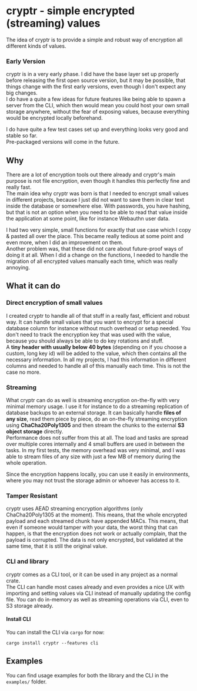 # cryptr - simple encrypted (streaming) values

The idea of cryptr is to provide a simple and robust way of encryption all different kinds of values.

### Early Version

cryptr is in a very early phase. I did have the base layer set up properly before releasing the first open
source version, but it may be possible, that things change with the first early versions, even though I don't
expect any big changes.  
I do have a quite a few ideas for future features like being able to spawn a server from the CLI, which then
would mean you could host your own small storage anywhere, without the fear of exposing values, because
everything would be encrypted locally beforehand.

I do have quite a few test cases set up and everything looks very good and stable so far.  
Pre-packaged versions will come in the future.

## Why

There are a lot of encryption tools out there already and cryptr's main purpose is not file encryption, even
though it handles this perfectly fine and really fast.  
The main idea why cryptr was born is that I needed to encrypt small values in different projects, because
I just did not want to save them in clear text inside the database or somewhere else. With passwords, you
have hashing, but that is not an option when you need to be able to read that value inside the application
at some point, like for instance Webauthn user data.

I had two very simple, small functions for exactly that use case which I copy & pasted all over the place.
This became really tedious at some point and even more, when I did an improvement on them.  
Another problem was, that these did not care about future-proof ways of doing it at all.
When I did a change on the functions, I needed to handle the migration of all encrypted values manually
each time, which was really annoying.

## What it can do

### Direct encryption of small values

I created cryptr to handle all of that stuff in a really fast, efficient and robust way.
It can handle small values that you want to encrypt for a special database column for instance without 
much overhead or setup needed. You don't need to track the encryption key that was used with the value,
because you should always be able to do key rotations and stuff.  
A **tiny header with usually below 40 bytes** (depending on if you choose a custom, long key id) will be added
to the value, which then contains all the necessary information. In all my projects, I had this information
in different columns and needed to handle all of this manually each time. This is not the case no more.

### Streaming

What cryptr can do as well is streaming encryption on-the-fly with very minimal memory usage.
I use it for instance to do a streaming replication of database backups to an external storage.
It can basically handle **files of any size**, read them piece by piece, do an on-the-fly streaming
encryption using **ChaCha20Poly1305** and then stream the chunks to the external **S3 object storage**
directly.  
Performance does not suffer from this at all. The load and tasks are spread over multiple cores internally
and 4 small buffers are used in between the tasks. In my first tests, the memory overhead was very minimal,
and I was able to stream files of any size with just a few MB of memory during the whole operation.

Since the encryption happens locally, you can use it easily in environments, where you may not trust
the storage admin or whoever has access to it.

### Tamper Resistant

cryptr uses AEAD streaming encryption algorithms (only ChaCha20Poly1305 at the moment).
This means, that the whole encrypted payload and each streamed chunk have appended MACs. This means, that
even if someone would tamper with your data, the worst thing that can happen, is that the encryption does
not work or actually complain, that the payload is corrupted. The data is not only encrypted, but validated
at the same time, that it is still the original value.

### CLI and library

cryptr comes as a CLI tool, or it can be used in any project as a normal crate.  
The CLI can handle most cases already and even provides a nice UX with importing and setting values via
CLI instead of manually updating the config file. You can do in-memory as well as streaming operations
via CLI, even to S3 storage already.

#### Install CLI

You can install the CLI via `cargo` for now:

```
cargo install cryptr --features cli
```

## Examples

You can find usage examples for both the library and the CLI in the `examples/` folder.
